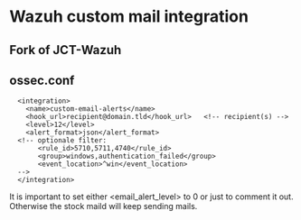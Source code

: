# Wazuh custom mail integration
## Fork of JCT-Wazuh


## ossec.conf
```
  <integration>
    <name>custom-email-alerts</name>
    <hook_url>recipient@domain.tld</hook_url>   <!-- recipient(s) -->
    <level>12</level>
    <alert_format>json</alert_format>
  <!-- optionale filter:
       <rule_id>5710,5711,4740</rule_id>
       <group>windows,authentication_failed</group>
       <event_location>^win</event_location>
  -->
  </integration>
```
It is important to set either <email_alert_level> to 0 or just to comment it out. Otherwise the stock maild will keep sending mails.
